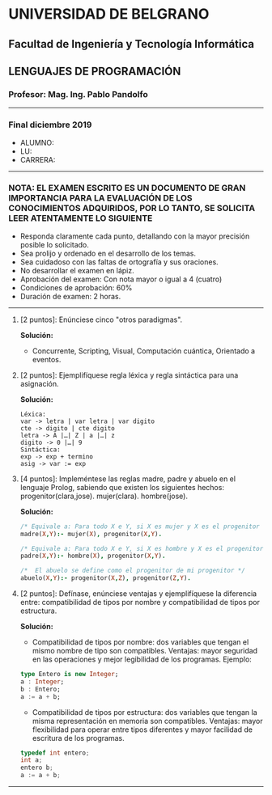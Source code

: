 # UNIVERSIDAD DE BELGRANO

## Facultad de Ingeniería y Tecnología Informática

## LENGUAJES DE PROGRAMACIÓN

### Profesor: Mag. Ing. Pablo Pandolfo

---

### Final diciembre 2019

* ALUMNO:  
* LU:
* CARRERA:

---

### NOTA: EL EXAMEN ESCRITO ES UN DOCUMENTO DE GRAN IMPORTANCIA PARA LA EVALUACIÓN DE LOS CONOCIMIENTOS ADQUIRIDOS, POR LO TANTO, SE SOLICITA LEER ATENTAMENTE LO SIGUIENTE

* Responda claramente cada punto, detallando con la mayor precisión posible lo solicitado.
* Sea prolijo y ordenado en el desarrollo de los temas.
* Sea cuidadoso con las faltas de ortografía y sus oraciones.
* No desarrollar el examen en lápiz.
* Aprobación del examen: Con nota mayor o igual a 4 (cuatro)
* Condiciones de aprobación: 60%
* Duración de examen: 2 horas.

---

1. [2 puntos]: Enúnciese cinco "otros paradigmas".

    **Solución:**

    * Concurrente, Scripting, Visual, Computación cuántica, Orientado a eventos.

1. [2 puntos]: Ejemplifíquese regla léxica y regla sintáctica para una asignación.

    **Solución:**

    ```grammar
    Léxica: 
    var -> letra | var letra | var digito
    cte -> digito | cte digito
    letra -> A |…| Z | a |…| z
    digito -> 0 |…| 9            
    Sintáctica: 
    exp -> exp + termino
    asig -> var := exp
    ```

1. [4 puntos]: Impleméntese las reglas madre, padre y abuelo en el lenguaje Prolog, sabiendo que existen los siguientes hechos: progenitor(clara,jose). mujer(clara). hombre(jose).

    **Solución:**

    ```prolog
    /* Equivale a: Para todo X e Y, si X es mujer y X es el progenitor de Y, entonces X es la madre de Y */
    madre(X,Y):- mujer(X), progenitor(X,Y).

    /* Equivale a: Para todo X e Y, si X es hombre y X es el progenitor de Y, entonces X es el padre de Y */
    padre(X,Y):- hombre(X), progenitor(X,Y).

    /*  El abuelo se define como el progenitor de mi progenitor */ 
    abuelo(X,Y):- progenitor(X,Z), progenitor(Z,Y).
    ```

1. [2 puntos]: Defínase, enúnciese ventajas y ejemplifíquese la diferencia entre: compatibilidad de tipos por nombre y compatibilidad de tipos por estructura.

    **Solución:**

    * Compatibilidad de tipos por nombre: dos variables que tengan el mismo nombre de tipo son compatibles. Ventajas: mayor seguridad en las operaciones y mejor legibilidad de los programas. Ejemplo:

    ```ada
    type Entero is new Integer;
    a : Integer;
    b : Entero;
    a := a + b;
    ```

    * Compatibilidad de tipos por estructura: dos variables que tengan la misma representación en memoria son compatibles. Ventajas: mayor flexibilidad para operar entre tipos diferentes y mayor facilidad de escritura de los programas.

    ```c
    typedef int entero;
    int a;
    entero b;
    a := a + b; 
    ```

---
